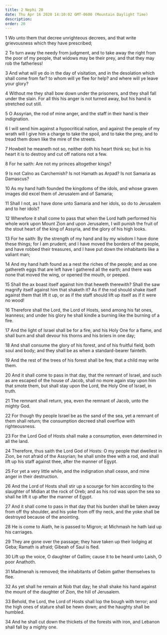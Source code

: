 ```yaml
---
title: 2 Nephi 20
date: Thu Apr 16 2020 14:10:02 GMT-0600 (Mountain Daylight Time)
description: 
order: 20
---
```


<p>
  1 Wo unto them that decree unrighteous decrees, and that write grievousness
  which they have prescribed;
</p>
<p>
  2 To turn away the needy from judgment, and to take away the right from the
  poor of my people, that widows may be their prey, and that they may rob the
  fatherless!
</p>
<p>
  3 And what will ye do in the day of visitation, and in the desolation which
  shall come from far? to whom will ye flee for help? and where will ye leave
  your glory?
</p>
<p>
  4 Without me they shall bow down under the prisoners, and they shall fall
  under the slain. For all this his anger is not turned away, but his hand is
  stretched out still.
</p>
<p>
  5 O Assyrian, the rod of mine anger, and the staff in their hand is their
  indignation.
</p>
<p>
  6 I will send him against a hypocritical nation, and against the people of my
  wrath will I give him a charge to take the spoil, and to take the prey, and to
  tread them down like the mire of the streets.
</p>
<p>
  7 Howbeit he meaneth not so, neither doth his heart think so; but in his heart
  it is to destroy and cut off nations not a few.
</p>
<p>8 For he saith: Are not my princes altogether kings?</p>
<p>
  9 Is not Calno as Carchemish? Is not Hamath as Arpad? Is not Samaria as
  Damascus?
</p>
<p>
  10 As my hand hath founded the kingdoms of the idols, and whose graven images
  did excel them of Jerusalem and of Samaria;
</p>
<p>
  11 Shall I not, as I have done unto Samaria and her idols, so do to Jerusalem
  and to her idols?
</p>
<p>
  12 Wherefore it shall come to pass that when the Lord hath performed his whole
  work upon Mount Zion and upon Jerusalem, I will punish the fruit of the stout
  heart of the king of Assyria, and the glory of his high looks.
</p>
<p>
  13 For he saith: By the strength of my hand and by my wisdom I have done these
  things; for I am prudent; and I have moved the borders of the people, and have
  robbed their treasures, and I have put down the inhabitants like a valiant
  man;
</p>
<p>
  14 And my hand hath found as a nest the riches of the people; and as one
  gathereth eggs that are left have I gathered all the earth; and there was none
  that moved the wing, or opened the mouth, or peeped.
</p>
<p>
  15 Shall the ax boast itself against him that heweth therewith? Shall the saw
  magnify itself against him that shaketh it? As if the rod should shake itself
  against them that lift it up, or as if the staff should lift up itself as if
  it were no wood!
</p>
<p>
  16 Therefore shall the Lord, the Lord of Hosts, send among his fat ones,
  leanness; and under his glory he shall kindle a burning like the burning of a
  fire.
</p>
<p>
  17 And the light of Israel shall be for a fire, and his Holy One for a flame,
  and shall burn and shall devour his thorns and his briers in one day;
</p>
<p>
  18 And shall consume the glory of his forest, and of his fruitful field, both
  soul and body; and they shall be as when a standard-bearer fainteth.
</p>
<p>
  19 And the rest of the trees of his forest shall be few, that a child may
  write them.
</p>
<p>
  20 And it shall come to pass in that day, that the remnant of Israel, and such
  as are escaped of the house of Jacob, shall no more again stay upon him that
  smote them, but shall stay upon the Lord, the Holy One of Israel, in truth.
</p>
<p>
  21 The remnant shall return, yea, even the remnant of Jacob, unto the mighty
  God.
</p>
<p>
  22 For though thy people Israel be as the sand of the sea, yet a remnant of
  them shall return; the consumption decreed shall overflow with righteousness.
</p>
<p>
  23 For the Lord God of Hosts shall make a consumption, even determined in all
  the land.
</p>
<p>
  24 Therefore, thus saith the Lord God of Hosts: O my people that dwellest in
  Zion, be not afraid of the Assyrian; he shall smite thee with a rod, and shall
  lift up his staff against thee, after the manner of Egypt.
</p>
<p>
  25 For yet a very little while, and the indignation shall cease, and mine
  anger in their destruction.
</p>
<p>
  26 And the Lord of Hosts shall stir up a scourge for him according to the
  slaughter of Midian at the rock of Oreb; and as his rod was upon the sea so
  shall he lift it up after the manner of Egypt.
</p>
<span></span>
<p>
  27 And it shall come to pass in that day that his burden shall be taken away
  from off thy shoulder, and his yoke from off thy neck, and the yoke shall be
  destroyed because of the anointing.
</p>
<p>
  28 He is come to Aiath, he is passed to Migron; at Michmash he hath laid up
  his carriages.
</p>
<p>
  29 They are gone over the passage; they have taken up their lodging at Geba;
  Ramath is afraid; Gibeah of Saul is fled.
</p>
<p>
  30 Lift up the voice, O daughter of Gallim; cause it to be heard unto Laish, O
  poor Anathoth.
</p>
<p>
  31 Madmenah is removed; the inhabitants of Gebim gather themselves to flee.
</p>
<p>
  32 As yet shall he remain at Nob that day; he shall shake his hand against the
  mount of the daughter of Zion, the hill of Jerusalem.
</p>
<p>
  33 Behold, the Lord, the Lord of Hosts shall lop the bough with terror; and
  the high ones of stature shall be hewn down; and the haughty shall be humbled.
</p>
<p>
  34 And he shall cut down the thickets of the forests with iron, and Lebanon
  shall fall by a mighty one.
</p>
